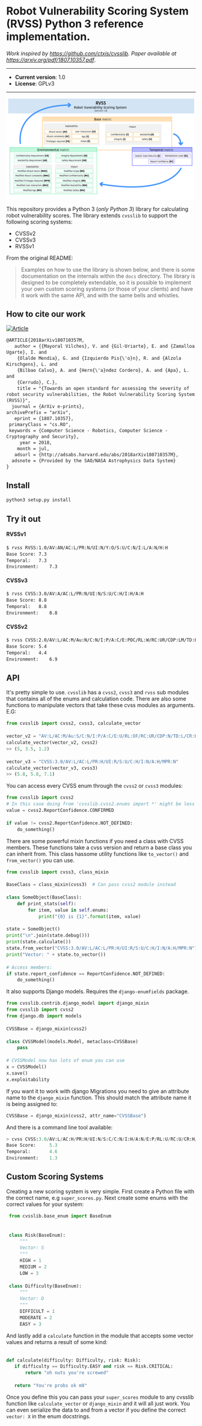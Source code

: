 # Robot Vulnerability Scoring System (RVSS) Python 3 reference implementation.

*Work inspired by https://github.com/ctxis/cvsslib. Paper available at https://arxiv.org/pdf/1807.10357.pdf*.

----

- **Current version**: 1.0
- **License**: GPLv3

----

![](rvss.jpg)

This repository provides a Python 3 (*only Python 3*) library for calculating robot vulnerability scores. The library extends `cvsslib` to support the following scoring systems:
- CVSSv2
- CVSSv3
- RVSSv1

From the original README:

> Examples on how to use the library is shown below, and there is some documentation on the internals within the `docs` directory. The library is designed to be completely extendable, so it is possible to implement your own custom scoring systems (or those of your clients) and have it work with the same API, and with the same bells and whistles.

## How to cite our work

[![Article](https://img.shields.io/badge/article-arxiv%3A1807.10357-red.svg)](https://arxiv.org/pdf/1807.10357.pdf)
```
@ARTICLE{2018arXiv180710357M,
   author = {{Mayoral Vilches}, V. and {Gil-Uriarte}, E. and {Zamalloa Ugarte}, I. and 
	{Olalde Mendia}, G. and {Izquierdo Pis{\'o}n}, R. and {Alzola Kirschgens}, L. and 
	{Bilbao Calvo}, A. and {Hern{\'a}ndez Cordero}, A. and {Apa}, L. and 
	{Cerrudo}, C.},
    title = "{Towards an open standard for assessing the severity of robot security vulnerabilities, the Robot Vulnerability Scoring System (RVSS)}",
  journal = {ArXiv e-prints},
archivePrefix = "arXiv",
   eprint = {1807.10357},
 primaryClass = "cs.RO",
 keywords = {Computer Science - Robotics, Computer Science - Cryptography and Security},
     year = 2018,
    month = jul,
   adsurl = {http://adsabs.harvard.edu/abs/2018arXiv180710357M},
  adsnote = {Provided by the SAO/NASA Astrophysics Data System}
}
```

## Install
```bash
python3 setup.py install
```

## Try it out
#### RVSSv1
```bash
$ rvss RVSS:1.0/AV:AN/AC:L/PR:N/UI:N/Y:O/S:U/C:N/I:L/A:N/H:H
Base Score:	7.3
Temporal:	7.3
Environment:	7.3
```

#### CVSSv3
```bash
$ rvss CVSS:3.0/AV:A/AC:L/PR:N/UI:N/S:U/C:H/I:H/A:H
Base Score:	8.8
Temporal:	8.8
Environment:	8.8
```

#### CVSSv2
```bash
$ rvss CVSS:2.0/AV:L/AC:M/Au:N/C:N/I:P/A:C/E:POC/RL:W/RC:UR/CDP:LM/TD:H/CR:M/IR:L/AR:H
Base Score:	5.4
Temporal:	4.4
Environment:	6.9
```


## API

It's pretty simple to use. `cvsslib` has a `cvss2`, `cvss3` and `rvss` sub modules that contains all of the enums and calculation code. There are also some functions to manipulate vectors that take these cvss modules
as arguments. E.G:

```python
from cvsslib import cvss2, cvss3, calculate_vector

vector_v2 = "AV:L/AC:M/Au:S/C:N/I:P/A:C/E:U/RL:OF/RC:UR/CDP:N/TD:L/CR:H/IR:H/AR:H"
calculate_vector(vector_v2, cvss2)
>> (5, 3.5, 1.2)

vector_v3 = "CVSS:3.0/AV:L/AC:L/PR:H/UI:R/S:U/C:H/I:N/A:H/MPR:N"
calculate_vector(vector_v3, cvss3)
>> (5.8, 5.8, 7.1)
```

You can access every CVSS enum through the `cvss2` or `cvss3` modules:

```python
from cvsslib import cvss2
# In this case doing from 'cvsslib.cvss2.enums import *' might be less verbose.
value = cvss2.ReportConfidence.CONFIRMED

if value != cvss2.ReportConfidence.NOT_DEFINED:
    do_something()
```  

There are some powerful mixin functions if you need a class with CVSS members. These functions
take a cvss version and return a base class you can inherit from. This class hassome utility functions like
`to_vector()` and `from_vector()` you can use.

```python
from cvsslib import cvss3, class_mixin

BaseClass = class_mixin(cvss3)  # Can pass cvss2 module instead

class SomeObject(BaseClass):
    def print_stats(self):
        for item, value in self.enums:
            print("{0} is {1}".format(item, value)

state = SomeObject()
print("\n".join(state.debug()))
print(state.calculate())
state.from_vector("CVSS:3.0/AV:L/AC:L/PR:H/UI:R/S:U/C:H/I:N/A:H/MPR:N")
print("Vector: " + state.to_vector())

# Access members:
if state.report_confidence == ReportConfidence.NOT_DEFINED:
    do_something()
```

It also supports Django models. Requires the `django-enumfields` package.

```python
from cvsslib.contrib.django_model import django_mixin
from cvsslib import cvss2
from django.db import models

CVSSBase = django_mixin(cvss2)

class CVSSModel(models.Model, metaclass=CVSSBase)
    pass

# CVSSModel now has lots of enum you can use
x = CVSSModel()
x.save()
x.exploitability
```

If you want it to work with django Migrations you need to give an attribute name to the `django_mixin` function. This
should match the attribute name it is being assigned to:

```python
CVSSBase = django_mixin(cvss2, attr_name="CVSSBase")
```

And there is a command line tool available:

```python
> cvss CVSS:3.0/AV:L/AC:H/PR:H/UI:N/S:C/C:N/I:H/A:N/E:P/RL:U/RC:U/CR:H/IR:L/AR:H/MAV:L/MUI:R/MS:C/MC:N/MI:L/MA:N
Base Score:     5.3
Temporal:       4.6
Environment:    1.3
```

## Custom Scoring Systems

Creating a new scoring system is very simple. First create a Python file with the correct name, e.g `super_scores.py`.
Next create some enums with the correct values for your system:

```python
 from cvsslib.base_enum import BaseEnum


 class Risk(BaseEnum):
     """
     Vector: S
     """
     HIGH = 1
     MEDIUM = 2
     LOW = 3

 class Difficulty(BaseEnum):
     """
     Vector: D
     """
     DIFFICULT = 1
     MODERATE = 2
     EASY = 3
```

And lastly add a `calculate` function in the module that accepts some vector values and
returns a result of some kind:

```python

def calculate(difficulty: Difficulty, risk: Risk):
   if difficulty == Difficulty.EASY and risk == Risk.CRITICAL:
       return "oh nuts you're screwed"

   return "You're probs ok m8"
```

Once you define this you can pass your `super_scores` module to any
cvsslib function like `calculate_vector` or `django_mixin` and it will
all just work. You can even serialize the data to and from a vector
if you define the correct `vector: X` in the enum docstrings.
